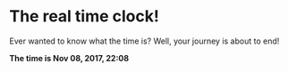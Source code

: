 # The real time clock!

Ever wanted to know what the time is? Well, your journey is about to end!

**The time is Nov 08, 2017, 22:08**
